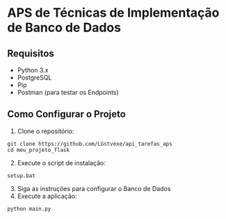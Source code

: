 # APS de Técnicas de Implementação de Banco de Dados

## Requisitos
- Python 3.x
- PostgreSQL
- Pip
- Postman (para testar os Endpoints)

## Como Configurar o Projeto

1. Clone o repositório:
```
git clone https://github.com/LGstvexe/api_tarefas_aps
cd meu_projeto_flask
```
2. Execute o script de instalação:
```
setup.bat
```
3. Siga as instruções para configurar o Banco de Dados
4. Execute a aplicação:
```
python main.py
```
